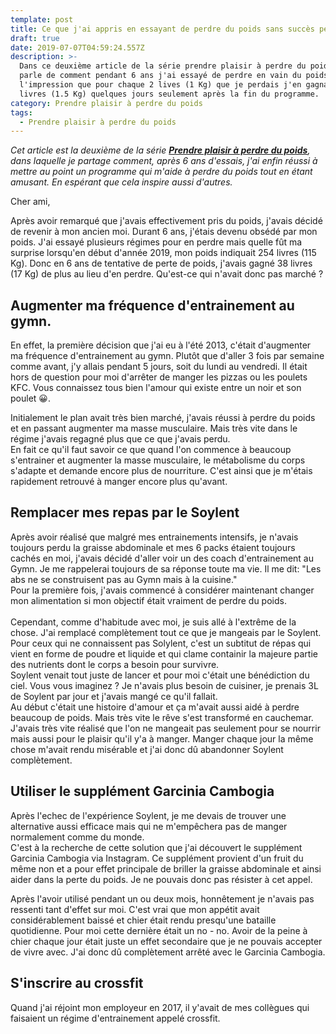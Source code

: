```yaml
---
template: post
title: Ce que j'ai appris en essayant de perdre du poids sans succès pendant 6 ans.
draft: true
date: 2019-07-07T04:59:24.557Z
description: >-
  Dans ce deuxième article de la série prendre plaisir à perdre du poids, je
  parle de comment pendant 6 ans j'ai essayé de perdre en vain du poids. J'avais
  l'impression que pour chaque 2 lives (1 Kg) que je perdais j'en gagnais 3
  livres (1.5 Kg) quelques jours seulement après la fin du programme.
category: Prendre plaisir à perdre du poids
tags:
  - Prendre plaisir à perdre du poids
---
```

_Cet article est la deuxième de la série [**Prendre plaisir à perdre du poids**](https://www.didia.me/category/prendre-plaisir-a-perdre-du-poids/), dans laquelle je partage comment, après 6 ans d'essais, j'ai enfin réussi à mettre au point un programme qui m'aide à perdre du poids tout en étant amusant. En espérant que cela inspire aussi d'autres._

Cher ami,

Après avoir remarqué que j'avais effectivement pris du poids, j'avais décidé de revenir à mon ancien moi. Durant 6 ans, j'étais devenu obsédé par mon poids. J'ai essayé plusieurs régimes pour en perdre mais quelle fût ma surprise lorsqu'en début d'année 2019, mon poids indiquait 254 livres (115 Kg). Donc en 6 ans de tentative de perte de poids, j'avais gagné 38 livres (17 Kg) de plus au lieu d'en perdre. Qu'est-ce qui n'avait donc pas marché ?

## Augmenter ma fréquence d'entrainement au gymn.

En effet, la première décision que j'ai eu à l'été 2013, c'était d'augmenter ma fréquence d'entrainement au gymn. Plutôt que d'aller 3 fois par semaine comme avant, j'y allais pendant 5 jours, soit du lundi au vendredi. Il était hors de question pour moi d'arrêter de manger les pizzas ou les poulets KFC. Vous connaissez tous bien l'amour qui existe entre un noir et son poulet 😀.

Initialement le plan avait très bien marché, j'avais réussi à perdre du poids et en passant augmenter ma masse musculaire. Mais très vite dans le régime j'avais regagné plus que ce que j'avais perdu.\
En fait ce qu'il faut savoir ce que quand l'on commence à beaucoup s'entrainer et augmenter la masse musculaire, le métabolisme du corps s'adapte et demande encore plus de nourriture. C'est ainsi que je m'étais rapidement retrouvé à manger encore plus qu'avant.

## Remplacer mes repas par le Soylent

Après avoir réalisé que malgré mes entrainements intensifs, je n'avais toujours perdu la graisse abdominale et mes 6 packs étaient toujours cachés en moi, j'avais décidé d'aller voir un des coach d'entrainement au Gymn. Je me rappelerai toujours de sa réponse toute ma vie. Il me dit: "Les abs ne se construisent pas au Gymn mais à la cuisine."\
Pour la première fois, j'avais commencé à considérer maintenant changer mon alimentation si mon objectif était vraiment de perdre du poids.\
\
Cependant, comme d'habitude avec moi, je suis allé à l'extrême de la chose. J'ai remplacé complètement tout ce que je mangeais par le Soylent.\
Pour ceux qui ne connaissent pas Solylent, c'est un subtitut de répas qui vient en forme de poudre et liquide et qui clame containir la majeure partie des nutrients dont le corps a besoin pour survivre.\
Soylent venait tout juste de lancer et pour moi c'était une bénédiction du ciel. Vous vous imaginez ? Je n'avais plus besoin de cuisiner, je prenais 3L de Soylent par jour et j'avais mangé ce qu'il fallait.\
Au début c'était une histoire d'amour et ça m'avait aussi aidé à perdre beaucoup de poids. Mais très vite le rêve s'est transformé en cauchemar. J'avais très vite réalisé que l'on ne mangeait pas seulement pour se nourrir mais aussi pour le plaisir qu'il y'a à manger. Manger chaque jour la même chose m'avait rendu misérable et j'ai donc dû abandonner Soylent complètement.

## Utiliser le supplément Garcinia Cambogia

Après l'echec de l'expérience Soylent, je me devais de trouver une alternative aussi efficace mais qui ne m'empêchera pas de manger normalement comme du monde. \
C'est à la recherche de cette solution que j'ai découvert le supplément Garcinia Cambogia via Instagram. Ce supplément provient d'un fruit du même non et a pour effet principale de briller la graisse abdominale et ainsi aider dans la perte du poids. Je ne pouvais donc pas résister à cet appel.

Après l'avoir utilisé pendant un ou deux mois, honnêtement je n'avais pas ressenti tant d'effet sur moi. C'est vrai que mon appétit avait considérablement baissé et chier était rendu presqu'une bataille quotidienne. Pour moi cette dernière était un no - no. Avoir de la peine à chier chaque jour était juste un effet secondaire que je ne pouvais accepter de vivre avec. J'ai donc dû complètement arrêté avec le Garcinia Cambogia.

## S'inscrire au crossfit

Quand j'ai réjoint mon employeur en 2017, il y'avait de mes collègues qui faisaient un régime d'entrainement appelé crossfit.
